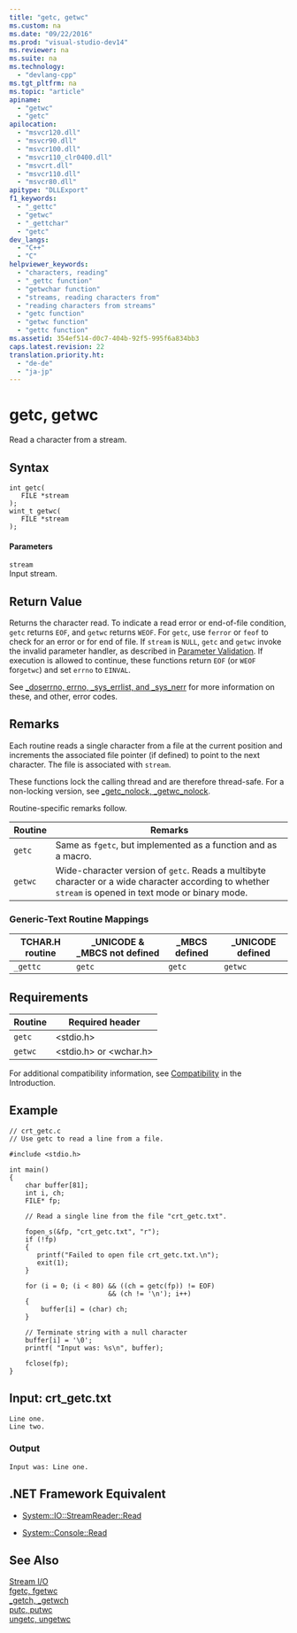 ```yaml
---
title: "getc, getwc"
ms.custom: na
ms.date: "09/22/2016"
ms.prod: "visual-studio-dev14"
ms.reviewer: na
ms.suite: na
ms.technology: 
  - "devlang-cpp"
ms.tgt_pltfrm: na
ms.topic: "article"
apiname: 
  - "getwc"
  - "getc"
apilocation: 
  - "msvcr120.dll"
  - "msvcr90.dll"
  - "msvcr100.dll"
  - "msvcr110_clr0400.dll"
  - "msvcrt.dll"
  - "msvcr110.dll"
  - "msvcr80.dll"
apitype: "DLLExport"
f1_keywords: 
  - "_gettc"
  - "getwc"
  - "_gettchar"
  - "getc"
dev_langs: 
  - "C++"
  - "C"
helpviewer_keywords: 
  - "characters, reading"
  - "_gettc function"
  - "getwchar function"
  - "streams, reading characters from"
  - "reading characters from streams"
  - "getc function"
  - "getwc function"
  - "gettc function"
ms.assetid: 354ef514-d0c7-404b-92f5-995f6a834bb3
caps.latest.revision: 22
translation.priority.ht: 
  - "de-de"
  - "ja-jp"
---
```

# getc, getwc
Read a character from a stream.  
  
## Syntax  
  
```  
int getc(   
   FILE *stream   
);  
wint_t getwc(   
   FILE *stream   
);  
```  
  
#### Parameters  
 `stream`  
 Input stream.  
  
## Return Value  
 Returns the character read. To indicate a read error or end-of-file condition, `getc` returns `EOF`, and `getwc` returns `WEOF`. For `getc`, use `ferror` or `feof` to check for an error or for end of file. If `stream` is `NULL`, `getc` and `getwc` invoke the invalid parameter handler, as described in [Parameter Validation](../vs140/parameter-validation.md). If execution is allowed to continue, these functions return `EOF` (or `WEOF` for`getwc`) and set `errno` to `EINVAL`.  
  
 See [_doserrno, errno, _sys_errlist, and _sys_nerr](../vs140/errno--_doserrno--_sys_errlist--and-_sys_nerr.md) for more information on these, and other, error codes.  
  
## Remarks  
 Each routine reads a single character from a file at the current position and increments the associated file pointer (if defined) to point to the next character. The file is associated with `stream`.  
  
 These functions lock the calling thread and are therefore thread-safe. For a non-locking version, see [_getc_nolock, _getwc_nolock](../vs140/_getc_nolock--_getwc_nolock.md).  
  
 Routine-specific remarks follow.  
  
|Routine|Remarks|  
|-------------|-------------|  
|`getc`|Same as `fgetc`, but implemented as a function and as a macro.|  
|`getwc`|Wide-character version of `getc`. Reads a multibyte character or a wide character according to whether `stream` is opened in text mode or binary mode.|  
  
### Generic-Text Routine Mappings  
  
|TCHAR.H routine|_UNICODE & _MBCS not defined|_MBCS defined|_UNICODE defined|  
|---------------------|------------------------------------|--------------------|-----------------------|  
|`_gettc`|`getc`|`getc`|`getwc`|  
  
## Requirements  
  
|Routine|Required header|  
|-------------|---------------------|  
|`getc`|\<stdio.h>|  
|`getwc`|\<stdio.h> or \<wchar.h>|  
  
 For additional compatibility information, see [Compatibility](../vs140/compatibility.md) in the Introduction.  
  
## Example  
  
```  
// crt_getc.c  
// Use getc to read a line from a file.  
  
#include <stdio.h>  
  
int main()  
{  
    char buffer[81];  
    int i, ch;  
    FILE* fp;  
  
    // Read a single line from the file "crt_getc.txt".   
  
    fopen_s(&fp, "crt_getc.txt", "r");  
    if (!fp)  
    {  
       printf("Failed to open file crt_getc.txt.\n");  
       exit(1);  
    }  
  
    for (i = 0; (i < 80) && ((ch = getc(fp)) != EOF)  
                         && (ch != '\n'); i++)  
    {  
        buffer[i] = (char) ch;  
    }  
  
    // Terminate string with a null character   
    buffer[i] = '\0';  
    printf( "Input was: %s\n", buffer);  
  
    fclose(fp);  
}  
```  
  
## Input: crt_getc.txt  
  
```  
Line one.  
Line two.  
```  
  
### Output  
  
```  
Input was: Line one.  
```  
  
## .NET Framework Equivalent  
  
-   [System::IO::StreamReader::Read](https://msdn.microsoft.com/en-us/library/system.io.streamreader.read.aspx)  
  
-   [System::Console::Read](https://msdn.microsoft.com/en-us/library/system.console.read.aspx)  
  
## See Also  
 [Stream I/O](../vs140/stream-i-o.md)   
 [fgetc, fgetwc](../vs140/fgetc--fgetwc.md)   
 [_getch, _getwch](../vs140/_getch--_getwch.md)   
 [putc, putwc](../vs140/putc--putwc.md)   
 [ungetc, ungetwc](../vs140/ungetc--ungetwc.md)